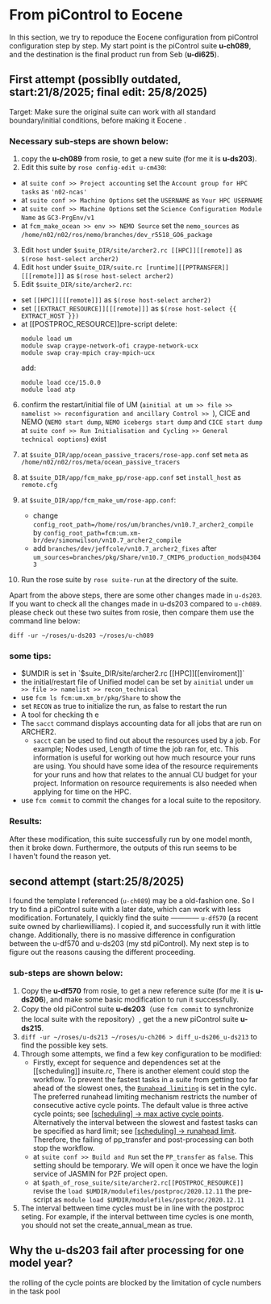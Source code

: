 # From piControl to Eocene
In this section, we try to repoduce the Eocene configuration from piControl configuration step by step.
My start point is the piControl suite **u-ch089**, and the destination is the final product run from Seb (**u-di625**).
## First attempt (possiblly outdated, start:21/8/2025; final edit: 25/8/2025)
Target: Make sure the original suite can work with all standard boundary/initial conditions, before making it Eocene .

### Necessary sub-steps are shown below:
1. copy the **u-ch089** from rosie, to get a new suite (for me it is **u-ds203**).
2. Edit this suite by `rose config-edit u-cm430`:  
  -   at `suite conf >> Project accounting` set the `Account group for HPC tasks` as `'n02-ncas'`  
  -   at `suite conf >> Machine Options` set the `USERNAME` as `Your HPC USERNAME`
  -   at `suite conf >> Machine Options` set the `Science Configuration Module Name` as `GC3-PrgEnv/v1`
  -   at `fcm_make_ocean >> env >> NEMO Source` set the `nemo_sources` as `/home/n02/n02/ros/nemo/branches/dev_r5518_GO6_package`
3. Edit `host` under `$suite_DIR/site/archer2.rc [[HPC]][[remote]]` as `$(rose host-select archer2)`
4. Edit `host` under `$suite_DIR/suite.rc [runtime][[PPTRANSFER]][[[remote]]]` as `$(rose host-select archer2)`
5. Edit `$suite_DIR/site/archer2.rc`:
  -   set `[[HPC]][[[remote]]]` as `$(rose host-select archer2)`
  -   set `[[EXTRACT_RESOURCE]][[[remote]]]` as `$(rose host-select {{ EXTRACT_HOST }})`
  -   at [[POSTPROC_RESOURCE]]pre-script delete:
      ```
      module load um
      module swap craype-network-ofi craype-network-ucx
      module swap cray-mpich cray-mpich-ucx
      ```
      add:
      ```
      module load cce/15.0.0
      module load atp
      ```
6. confirm the restart/initial file of UM (`ainitial at um >> file >> namelist >> reconfiguration and ancillary Control >> `), CICE and NEMO (`NEMO start dump`, `NEMO icebergs start dump` and `CICE start dump` at `suite conf >> Run Initialisation and Cycling >> General technical ooptions`) exist
7. at `$suite_DIR/app/ocean_passive_tracers/rose-app.conf` set `meta` as `/home/n02/n02/ros/meta/ocean_passive_tracers`
8. at `$suite_DIR/app/fcm_make_pp/rose-app.conf` set `install_host` as `remote.cfg`
9. at `$suite_DIR/app/fcm_make_um/rose-app.conf`:  
   - change `config_root_path=/home/ros/um/branches/vn10.7_archer2_compile`
     by `config_root_path=fcm:um.xm-br/dev/simonwilson/vn10.7_archer2_compile`
   - add `branches/dev/jeffcole/vn10.7_archer2_fixes` after `um_sources=branches/pkg/Share/vn10.7_CMIP6_production_mods@43043` 

10. Run the rose suite by `rose suite-run` at the directory of the suite.

Apart from the above steps, there are some other changes made in `u-ds203`. If you want to check all the changes made in u-ds203 compared to `u-ch089`. please check out these two suites from rosie, then compare them use the command line below:
```
diff -ur ~/roses/u-ds203 ~/roses/u-ch089
```


### some tips:
- $UMDIR is set in `$suite_DIR/site/archer2.rc [[HPC]][[enviroment]]` 
- the initial/restart file of Unified model can be set by `ainitial` under `um >> file >> namelist >> recon_technical`
- use `fcm ls fcm:um.xm_br/pkg/Share` to show the
- set `RECON` as true to initialize the run, as false to restart the run
- A tool for checking th e
- The `sacct` command displays accounting data for all jobs that are run on ARCHER2.
  - `sacct` can be used to find out about the resources used by a job. For example; Nodes used, Length of time the job ran for, etc. This information is useful for working out how much resource your runs are using. You should have some idea of the resource requirements for your runs and how that relates to the annual CU budget for your project. Information on resource requirements is also needed when applying for time on the HPC.
- use `fcm commit` to commit the changes for a local suite to the repository.

### Results:
After these modification, this suite successfully run by one model month, then it broke down. Furthermore, the outputs of this run seems to be  
I haven't found the reason yet.


## second attempt (start:25/8/2025)
I found the template I referenced (`u-ch089`) may be a old-fashion one. So I try to find a piControl suite with a later date, which can work with less modification. Fortunately, I quickly find the suite ———— `u-df570` (a recent suite owned by charliewilliams). I copied it, and successfully run it with little change. Additionally, there is no massive difference in configuration between the u-df570 and u-ds203 (my std piControl).
My next step is to figure out the reasons causing the different proceeding.
### sub-steps are shown below:
1. Copy the **u-df570** from rosie, to get a new reference suite (for me it is **u-ds206**), and make some basic modification to run it successfully.
2. Copy the old piControl suite **u-ds203**（use `fcm commit` to synchronize the local suite with the repository）, get the a new piControl suite **u-ds215**.
3. `diff -ur ~/roses/u-ds213 ~/roses/u-ch206 > diff_u-ds206_u-ds213` to find the possible key sets.
4. Through some attempts, we find a few key configuration to be modified:
   - Firstly, except for sequence and dependences set at the [[scheduling]] insuite.rc, There is another element could stop the workflow. To prevent the fastest tasks in a suite from getting too far ahead of the slowest ones, the [`Runahead limiting`](https://cylc.github.io/cylc-doc/7.8.8/html/running-suites.html#runahead-limiting) is set in the cylc.   
     The preferred runahead limiting mechanism restricts the number of consecutive active cycle points. The default value is three active cycle points; see [[scheduling] -> max active cycle points](https://cylc.github.io/cylc-doc/7.8.8/html/appendices/suiterc-config-ref.html#max-active-cycle-points). Alternatively the interval between the slowest and fastest tasks can be specified as hard limit; see [[scheduling] -> runahead limit](https://cylc.github.io/cylc-doc/7.8.8/html/appendices/suiterc-config-ref.html#runahead-limit).
     Therefore, the failing of pp_transfer and post-processing can both stop the workflow. 
   - at `suite conf >> Build and Run` set the `PP_transfer` as `false`. This setting should be temporary. We will open it once we have the login service of JASMIN for P2F project open.
   - at `$path_of_rose_suite/site/archer2.rc[[POSTPROC_RESOURCE]]` revise the `load $UMDIR/modulefiles/postproc/2020.12.11` the pre-script as `module load $UMDIR/modulefiles/postproc/2020.12.11`
5. The interval bettween time cycles must be in line with the postproc seting. For example, if the interval bettween time cycles is one month, you should not set the  create_annual_mean as true.

## Why the u-ds203 fail after processing for one model year?
the rolling of the cycle points are blocked by the limitation of cycle numbers in the task pool










